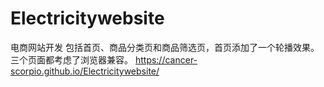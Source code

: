 # Electricitywebsite
电商网站开发
包括首页、商品分类页和商品筛选页，首页添加了一个轮播效果。三个页面都考虑了浏览器兼容。
https://cancer-scorpio.github.io/Electricitywebsite/
